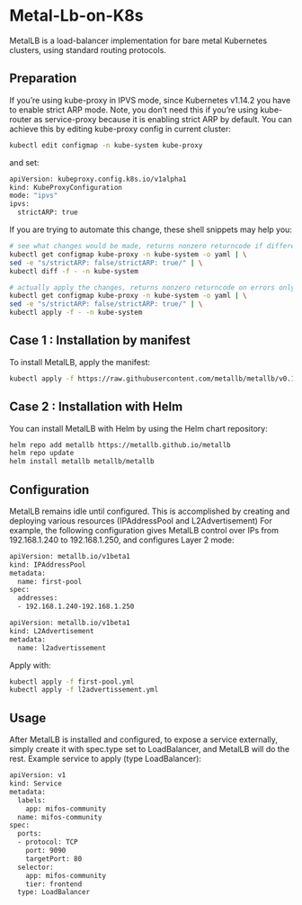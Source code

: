 # Metal-Lb-on-K8s
MetalLB is a load-balancer implementation for bare metal Kubernetes clusters, using standard routing protocols.

## Preparation
If you’re using kube-proxy in IPVS mode, since Kubernetes v1.14.2 you have to enable strict ARP mode.
Note, you don’t need this if you’re using kube-router as service-proxy because it is enabling strict ARP by default.
You can achieve this by editing kube-proxy config in current cluster:

```bash
kubectl edit configmap -n kube-system kube-proxy
```
and set:
```bash
apiVersion: kubeproxy.config.k8s.io/v1alpha1
kind: KubeProxyConfiguration
mode: "ipvs"
ipvs:
  strictARP: true
```
If you are trying to automate this change, these shell snippets may help you:
```bash
# see what changes would be made, returns nonzero returncode if different
kubectl get configmap kube-proxy -n kube-system -o yaml | \
sed -e "s/strictARP: false/strictARP: true/" | \
kubectl diff -f - -n kube-system

# actually apply the changes, returns nonzero returncode on errors only
kubectl get configmap kube-proxy -n kube-system -o yaml | \
sed -e "s/strictARP: false/strictARP: true/" | \
kubectl apply -f - -n kube-system
```

## Case 1 : Installation by manifest
To install MetalLB, apply the manifest:
```bash
kubectl apply -f https://raw.githubusercontent.com/metallb/metallb/v0.14.9/config/manifests/metallb-native.yaml
```
## Case 2 : Installation with Helm
You can install MetalLB with Helm by using the Helm chart repository:
```bash
helm repo add metallb https://metallb.github.io/metallb
helm repo update
helm install metallb metallb/metallb
```
## Configuration
MetalLB remains idle until configured. This is accomplished by creating and deploying various resources (IPAddressPool and L2Advertisement)
For example, the following configuration gives MetalLB control over IPs from 192.168.1.240 to 192.168.1.250, and configures Layer 2 mode:
```bash
apiVersion: metallb.io/v1beta1
kind: IPAddressPool
metadata:
  name: first-pool
spec:
  addresses:
  - 192.168.1.240-192.168.1.250
```
```bash
apiVersion: metallb.io/v1beta1
kind: L2Advertisement
metadata:
  name: l2advertissement
```
Apply with:
```bash
kubectl apply -f first-pool.yml
kubectl apply -f l2advertissement.yml
```

## Usage
After MetalLB is installed and configured, to expose a service externally, simply create it with spec.type set to LoadBalancer, and MetalLB will do the rest.
Example service to apply (type LoadBalancer):
```bash
apiVersion: v1
kind: Service
metadata:
  labels:
    app: mifos-community
  name: mifos-community
spec:
  ports:
  - protocol: TCP
    port: 9090
    targetPort: 80
  selector:
    app: mifos-community
    tier: frontend
  type: LoadBalancer
```

